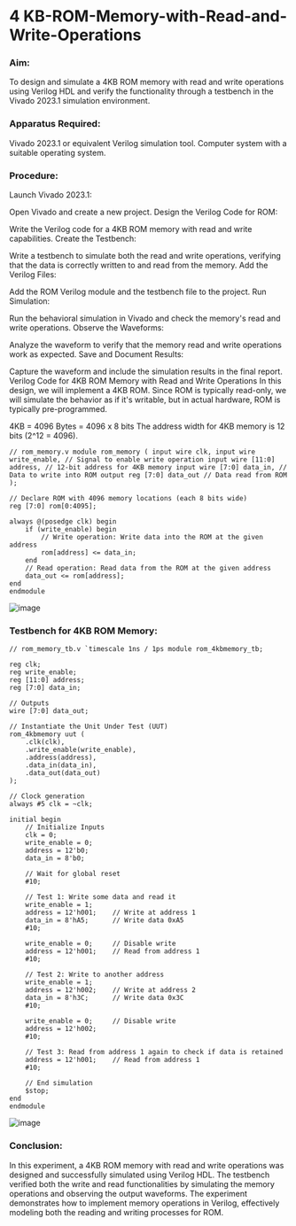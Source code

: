# 4 KB-ROM-Memory-with-Read-and-Write-Operations
### Aim:
To design and simulate a 4KB ROM memory with read and write operations using Verilog HDL and verify the functionality through a testbench in the Vivado 2023.1 simulation environment.

### Apparatus Required:
Vivado 2023.1 or equivalent Verilog simulation tool. Computer system with a suitable operating system.

### Procedure:
Launch Vivado 2023.1:

Open Vivado and create a new project. Design the Verilog Code for ROM:

Write the Verilog code for a 4KB ROM memory with read and write capabilities. Create the Testbench:

Write a testbench to simulate both the read and write operations, verifying that the data is correctly written to and read from the memory. Add the Verilog Files:

Add the ROM Verilog module and the testbench file to the project. Run Simulation:

Run the behavioral simulation in Vivado and check the memory's read and write operations. Observe the Waveforms:

Analyze the waveform to verify that the memory read and write operations work as expected. Save and Document Results:

Capture the waveform and include the simulation results in the final report. Verilog Code for 4KB ROM Memory with Read and Write Operations In this design, we will implement a 4KB ROM. Since ROM is typically read-only, we will simulate the behavior as if it's writable, but in actual hardware, ROM is typically pre-programmed.

4KB = 4096 Bytes = 4096 x 8 bits The address width for 4KB memory is 12 bits (2^12 = 4096).
```
// rom_memory.v module rom_memory ( input wire clk, input wire write_enable, // Signal to enable write operation input wire [11:0] address, // 12-bit address for 4KB memory input wire [7:0] data_in, // Data to write into ROM output reg [7:0] data_out // Data read from ROM );

// Declare ROM with 4096 memory locations (each 8 bits wide)
reg [7:0] rom[0:4095];

always @(posedge clk) begin
    if (write_enable) begin
        // Write operation: Write data into the ROM at the given address
        rom[address] <= data_in;
    end
    // Read operation: Read data from the ROM at the given address
    data_out <= rom[address];
end
endmodule 
```
![image](https://github.com/user-attachments/assets/16884249-3611-4204-a81c-e1d91143d67b)

### Testbench for 4KB ROM Memory:
```
// rom_memory_tb.v `timescale 1ns / 1ps module rom_4kbmemory_tb;

reg clk;
reg write_enable;
reg [11:0] address;
reg [7:0] data_in;

// Outputs
wire [7:0] data_out;

// Instantiate the Unit Under Test (UUT)
rom_4kbmemory uut (
    .clk(clk),
    .write_enable(write_enable),
    .address(address),
    .data_in(data_in),
    .data_out(data_out)
);

// Clock generation
always #5 clk = ~clk;

initial begin
    // Initialize Inputs
    clk = 0;
    write_enable = 0;
    address = 12'b0;
    data_in = 8'b0;

    // Wait for global reset
    #10;
    
    // Test 1: Write some data and read it
    write_enable = 1;
    address = 12'h001;    // Write at address 1
    data_in = 8'hA5;      // Write data 0xA5
    #10;
    
    write_enable = 0;     // Disable write
    address = 12'h001;    // Read from address 1
    #10;

    // Test 2: Write to another address
    write_enable = 1;
    address = 12'h002;    // Write at address 2
    data_in = 8'h3C;      // Write data 0x3C
    #10;
    
    write_enable = 0;     // Disable write
    address = 12'h002; 
    #10;

    // Test 3: Read from address 1 again to check if data is retained
    address = 12'h001;    // Read from address 1
    #10;

    // End simulation
    $stop;
end
endmodule
```
![image](https://github.com/user-attachments/assets/5b441544-40da-4872-80b0-39e496f60be8)

### Conclusion:
In this experiment, a 4KB ROM memory with read and write operations was designed and successfully simulated using Verilog HDL. The testbench verified both the write and read functionalities by simulating the memory operations and observing the output waveforms. The experiment demonstrates how to implement memory operations in Verilog, effectively modeling both the reading and writing processes for ROM.
